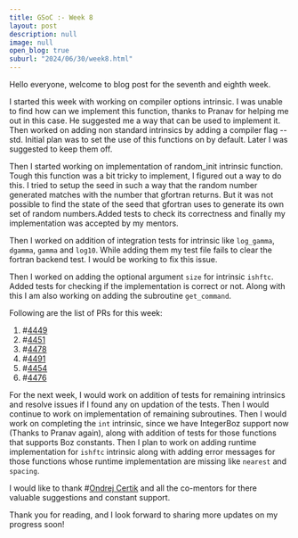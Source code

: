 ```yaml
---
title: GSoC :- Week 8
layout: post
description: null
image: null
open_blog: true
suburl: "2024/06/30/week8.html"
---
```


Hello everyone, welcome to blog post for the seventh and eighth week.

I started this week with working on compiler options intrinsic. I was unable to find how can we implement this function, thanks to Pranav for helping me out in this case. He suggested me a way that can be used to implement it. Then worked on adding non standard intrinsics by adding a compiler flag --std. Initial plan was to set the use of this functions on by default. Later I was suggested to keep them off. 

Then I started working on implementation of random_init intrinsic function. Tough this function was a bit tricky to implement, I figured out a way to do this. I tried to setup the seed in such a way that the random number generated matches with the number that gfortran returns. But it was not possible to find the state of the seed that gfortran uses to generate its own set of random numbers.Added tests to check its correctness and finally my implementation was accepted by my mentors.

Then I worked on addition of integration tests for intrinsic like `log_gamma`, `dgamma`, `gamma` and `log10`. While adding them my test file fails to clear the fortran backend test. I would be working to fix this issue.

Then I worked on adding the optional argument `size` for intrinsic `ishftc`. Added tests for checking if the implementation is correct or not. Along with this I am also working on adding the subroutine `get_command`.



Following are the list of PRs for this week:

1) #[4449](https://github.com/lfortran/lfortran/pull/4449)
2) #[4451](https://github.com/lfortran/lfortran/pull/4451)
3) #[4478](https://github.com/lfortran/lfortran/pull/4478)
4) #[4491](https://github.com/lfortran/lfortran/pull/4491)
5) #[4454](https://github.com/lfortran/lfortran/pull/4454)
6) #[4476](https://github.com/lfortran/lfortran/pull/4476)

For the next week, I would work on addition of tests for remaining intrinsics and resolve issues if I found any on updation of the tests. Then I would continue to work on implementation of remaining subroutines. Then I would work on completing the `int` intrinsic, since we have IntegerBoz support now (Thanks to Pranav again), along with addition of tests for those functions that supports Boz constants. Then I plan to work on adding runtime implementation for `ishftc` intrinsic along with adding error messages for those functions whose runtime implementation are missing like `nearest` and `spacing`.

I would like to thank #[Ondrej Certik](https://github.com/certik) and all the co-mentors for there valuable suggestions and constant support.

Thank you for reading, and I look forward to sharing more updates on my progress soon!



